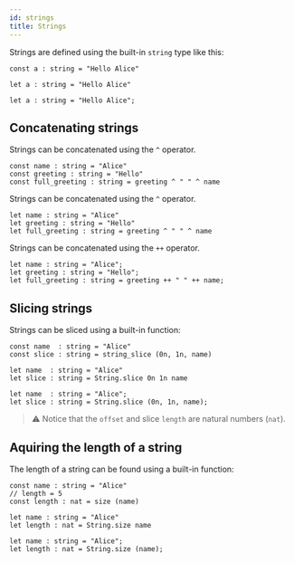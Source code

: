```yaml
---
id: strings
title: Strings
---
```


Strings are defined using the built-in `string` type like this:

<!--DOCUSAURUS_CODE_TABS-->
<!--Pascaligo-->
```
const a : string = "Hello Alice"
```
<!--CameLIGO-->
```
let a : string = "Hello Alice"
```
<!--ReasonLIGO-->
```reasonligo
let a : string = "Hello Alice";
```
<!--END_DOCUSAURUS_CODE_TABS-->


## Concatenating strings

<!--DOCUSAURUS_CODE_TABS-->
<!--Pascaligo-->
Strings can be concatenated using the `^` operator.

```pascaligo
const name : string = "Alice"
const greeting : string = "Hello"
const full_greeting : string = greeting ^ " " ^ name
```
<!--CameLIGO-->
Strings can be concatenated using the `^` operator.

```cameligo
let name : string = "Alice"
let greeting : string = "Hello"
let full_greeting : string = greeting ^ " " ^ name
```
<!--ReasonLIGO-->
Strings can be concatenated using the `++` operator.

```reasonligo
let name : string = "Alice";
let greeting : string = "Hello";
let full_greeting : string = greeting ++ " " ++ name;
```
<!--END_DOCUSAURUS_CODE_TABS-->


## Slicing strings

Strings can be sliced using a built-in function:

<!--DOCUSAURUS_CODE_TABS-->
<!--Pascaligo-->
```pascaligo
const name  : string = "Alice"
const slice : string = string_slice (0n, 1n, name)
```
<!--CameLIGO-->
```cameligo
let name  : string = "Alice"
let slice : string = String.slice 0n 1n name
```
<!--ReasonLIGO-->
```reasonligo
let name  : string = "Alice";
let slice : string = String.slice (0n, 1n, name);
```
<!--END_DOCUSAURUS_CODE_TABS-->

> ⚠️ Notice that the `offset` and slice `length` are natural numbers
> (`nat`).

## Aquiring the length of a string

The length of a string can be found using a built-in function:

<!--DOCUSAURUS_CODE_TABS-->
<!--Pascaligo-->
```pascaligo
const name : string = "Alice"
// length = 5
const length : nat = size (name)
```
<!--CameLIGO-->
```cameligo
let name : string = "Alice"
let length : nat = String.size name
```

<!--ReasonLIGO-->
```reasonligo
let name : string = "Alice";
let length : nat = String.size (name);
```
<!--END_DOCUSAURUS_CODE_TABS-->
